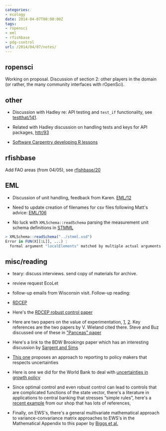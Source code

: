 ```yaml
---
categories:
- ecology
date: 2014-04-07T00:00:00Z
tags:
- ropensci
- eml
- rfishbase
- pdg-control
url: /2014/04/07/notes/
---
```


ropensci
--------



Working on proposal.  Discussion of section 2: other players in the domain (or rather, the many community interfaces with rOpenSci).


other
-----

- Discussion with Hadley re: API testing and `test_if` functionality, see [testthat/141](https://github.com/hadley/testthat/issues/141#issuecomment-39737034).

- Related with Hadley discussion on handling tests and keys for API packages, [httr/93](https://github.com/hadley/httr/issues/93)

- [Software Carpentry developing R lessons](http://software-carpentry.org/blog/2014/04/novice-r-discussion-summary.html)

rfishbase
---------

Add FAO areas (from 04/05), see [rfishbase/20](https://github.com/ropensci/rfishbase/issues/20)


EML
----

- Discussion of unit handling, feedback from Karen. [EML/12](https://github.com/ropensci/EML/issues/12#issuecomment-39697171)

- Need to update creation of filenames for csv files following Matt's advice: [EML/106](https://github.com/ropensci/EML/issues/106)

- No luck with `XMLSchema::readSchema` parsing the measurement unit schema definitions in [STMML](https://raw.githubusercontent.com/cboettig/eml/master/stmml.xsd)

```r
> XMLSchema::readSchema("../stmml.xsd")
Error in FUN(X[[1L]], ...) :
  formal argument "localElements" matched by multiple actual arguments
```




misc/reading
-------------

- teary: discuss interviews. send copy of materials for archive.
- review request EcoLet
- follow-up emails from Wisconsin visit.  Follow-up reading:



- [RDCEP](http://www.rdcep.org/people)

- Here's the [RDCEP robust control paper](http://papers.ssrn.com/sol3/papers.cfm?abstract_id=2370657)

- Here are two papers on the value of experimentation, [1](http://onlinelibrary.wiley.com/doi/10.1111/j.1538-4616.2007.00016.x/abstract;jsessionid=29F390887AD667C409ACF504ECB50B34.f02t01?deniedAccessCustomisedMessage=&userIsAuthenticate), [2](
http://economics.yale.edu/sites/default/files/files/Workshops-Seminars/Macroeconomics/hansen-080926.pdf).  Key references are the two papers by V. Wieland cited there.  Steve and Buz discussed one of these in ["Panceas" paper](
http://www.pnas.org/content/104/39/15206.full.pdf+html)

-  Here's a link to the BDW Brookings paper which has an interesting discussion by [Sargent and Sims](http://www.brookings.edu/~/media/projects/bpea/spring%202003/2003a_bpea_brock.pdf)

- [This one](http://www.sciencedirect.com/science/article/pii/S0304407605002277) proposes an approach to reporting to policy makers that respects uncertainties

- Here is one we did for the World Bank to deal with [uncertainties in growth policy](http://elibrary.worldbank.org/doi/abs/10.1093/wber/15.2.229?journalCode=wber)

- Since optimal control and even robust control can lead to controls that are complicated functions of the state vector, there's a literature in applications to central banking that stresses “simple rules”, here's a [recent example](http://www.sciencedirect.com/science/article/pii/S0304393207000591) from our shop that has lots of references,

- Finally, on EWS's, there's a general multivariate mathematical approach to variance-convariance matrix approaches to EWS's in the Mathematical Appendix to this paper by [Biggs et al.](http://www.pnas.org/content/106/3/826.short)


